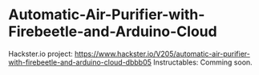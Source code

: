 # Automatic-Air-Purifier-with-Firebeetle-and-Arduino-Cloud

Hackster.io project: https://www.hackster.io/V205/automatic-air-purifier-with-firebeetle-and-arduino-cloud-dbbb05
Instructables: Comming soon.
